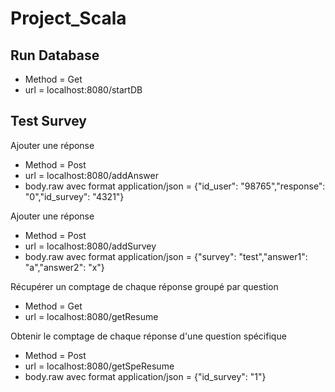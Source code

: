 # Project_Scala

## Run Database
- Method = Get
- url = localhost:8080/startDB

## Test Survey
Ajouter une réponse
- Method = Post
- url = localhost:8080/addAnswer
- body.raw avec format application/json = {"id_user": "98765","response": "0","id_survey": "4321"}

Ajouter une réponse
- Method = Post
- url = localhost:8080/addSurvey
- body.raw avec format application/json = {"survey": "test","answer1": "a","answer2": "x"}

Récupérer un comptage de chaque réponse groupé par question
- Method = Get
- url = localhost:8080/getResume

Obtenir le comptage de chaque réponse d'une question spécifique 
- Method = Post
- url = localhost:8080/getSpeResume
- body.raw avec format application/json = {"id_survey": "1"}